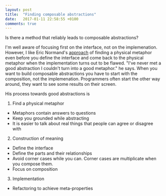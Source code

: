```yaml
---
layout: post
title:  "Finding composable abstractions"
date:   2017-01-11 22:58:55 +0100
comments: true
---
```


Is there a method that reliably leads to composable abstractions?

I'm well aware of focusing first on the interface, not on the implemenation. However, I like Eric Normand's [approach][approach] of finding a physical metaphor even before you define the interface and come back to the physical metaphor when the implementation turns out to be flawed. "I've never met a good abstraction I couldn't turn into a good metaphor." he says. When you want to build composable abstractions you have to start with the composition, not the implemenation. Programmers often start the other way around, they want to see some results on their screen.

His process towards good abstractions is

1. Find a physical metaphor
  - Metaphors contain answers to questions
  - Keep you grounded while abstracting
  - It is easier to talk about real things that people can agree or disagree with
2. Construction of meaning
  - Define the interface
  - Define the parts and their relationships
  - Avoid corner cases while you can. Corner cases are multiplicate when you compose them.
  - Focus on composition
3. Implementation
  - Refactoring to achieve meta-properties

[approach]: https://www.youtube.com/watch?v=jJIUoaIvD20
